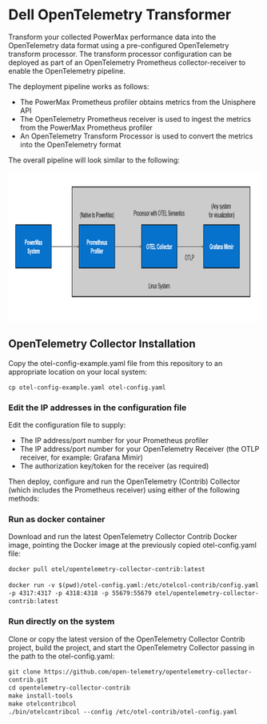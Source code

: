 # Dell OpenTelemetry Transformer

Transform your collected PowerMax performance data into the OpenTelemetry data format using a pre-configured OpenTelemetry transform processor. The transform processor configuration can be deployed as part of an OpenTelemetry Prometheus collector-receiver to enable the OpenTelemetry pipeline.

The deployment pipeline works as follows:
* The PowerMax Prometheus profiler obtains metrics from the Unisphere API
* The OpenTelemetry Prometheus receiver is used to ingest the metrics from the PowerMax Prometheus profiler
* An OpenTelemetry Transform Processor is used to convert the metrics into the OpenTelemetry format

The overall pipeline will look similar to the following:

<img src="PMax_OTEL_Pipeline.png" alt="PowerMax OpenTelemetry Pipeline" width="1000" height="300">


## OpenTelemetry Collector Installation

Copy the otel-config-example.yaml file from this repository to an appropriate location on your local system:
```
cp otel-config-example.yaml otel-config.yaml
```
### Edit the IP addresses in the configuration file
Edit the configuration file to supply:
* The IP address/port number for your Prometheus profiler
* The IP address/port number for your OpenTelemetry Receiver (the OTLP receiver, for example: Grafana Mimir)
* The authorization key/token for the receiver (as required)

Then deploy, configure and run the OpenTelemetry (Contrib) Collector (which includes the Prometheus receiver) using either of the following methods:

### Run as docker container
Download and run the latest OpenTelemetry Collector Contrib Docker image, pointing the Docker image at the previously copied otel-config.yaml file:
```
docker pull otel/opentelemetry-collector-contrib:latest

docker run -v $(pwd)/otel-config.yaml:/etc/otelcol-contrib/config.yaml -p 4317:4317 -p 4318:4318 -p 55679:55679 otel/opentelemetry-collector-contrib:latest
```

### Run directly on the system
Clone or copy the latest version of the OpenTelemetry Collector Contrib project, build the project, and start the OpenTelemetry Collector passing in the path to the otel-config.yaml:

```
git clone https://github.com/open-telemetry/opentelemetry-collector-contrib.git
cd opentelemetry-collector-contrib
make install-tools
make otelcontribcol
./bin/otelcontribcol --config /etc/otel-contrib/otel-config.yaml
```
